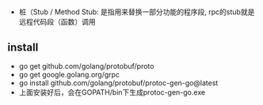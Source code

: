 
## 
+ 桩（Stub / Method Stub: 是指用来替换一部分功能的程序段, rpc的stub就是远程代码段（函数）调用

## install
+ go get github.com/golang/protobuf/proto
+ go get google.golang.org/grpc
+ go install github.com/golang/protobuf/protoc-gen-go@latest
+ 上面安装好后，会在GOPATH/bin下生成protoc-gen-go.exe


